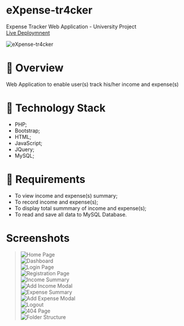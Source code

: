 # eXpense-tr4cker
Expense Tracker Web Application - University Project  
[Live Deploymnent](http://expense-tracker.hstn.me/)  

![eXpense-tr4cker](/assets/screenshots/eXpense-tr4cker.gif)

# :rocket: Overview
Web Application to enable user(s) track his/her income and expense(s)

# :wrench: Technology Stack
- PHP;
- Bootstrap;
- HTML;
- JavaScript;
- JQuery;
- MySQL;

# :space_invader: Requirements
- To view income and expense(s) summary;
- To record income and expense(s);
- To display total summmary of income and expense(s);
- To read and save all data to MySQL Database.

# Screenshots
> ![Home Page](/assets/screenshots/HomePage.png#gh-dark-mode-only)  
> ![Dashboard](/assets/screenshots/Dashboard.png#gh-dark-mode-only)  
> ![Login Page](/assets/screenshots/LoginPage.png#gh-dark-mode-only)  
> ![Registration Page](/assets/screenshots/RegistrationPage.png#gh-dark-mode-only)  
> ![Income Summary](/assets/screenshots/IncomeSummary.png#gh-dark-mode-only)  
> ![Add Income Modal](/assets/screenshots/AddIncomeModal.png#gh-dark-mode-only)  
> ![Expense Summary](/assets/screenshots/ExpenseSummary.png#gh-dark-mode-only)  
> ![Add Expense Modal](/assets/screenshots/AddIncomeModal.png#gh-dark-mode-only)  
> ![Logout](/assets/screenshots/LogoutModal.png#gh-dark-mode-only)  
> ![404 Page](/assets/screenshots/eXpense-tr4cker-404.gif)  
> ![Folder Structure](/assets/screenshots/FolderStructure.png#gh-dark-mode-only)  
